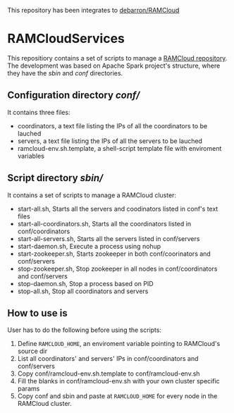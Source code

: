 This repository has been integrates to <a href="https://github.com/debarron/RAMCloud">debarron/RAMCloud</a>

# RAMCloudServices

This repositiory contains a set of scripts to manage a <a href="https://github.com/PlatformLab/RAMCloud">RAMCloud repository</a>.
The development was based on Apache Spark project's structure, where they have
the *sbin* and *conf* directories.

## Configuration directory *conf/*
It contains three files:
* coordinators, a text file listing the IPs of all the coordinators to be lauched
* servers, a text file listing the IPs of all the servers to be lauched
* ramcloud-env.sh.template, a shell-script template file with enviroment variables

## Script directory *sbin/*
It contains a set of scripts to manage a RAMCloud cluster:
* start-all.sh, Starts all the servers and coodinators listed in conf's text files
* start-all-coordinators.sh, Starts all the coordinators listed in conf/coordinators
* start-all-servers.sh, Starts all the servers listed in conf/servers
* start-daemon.sh, Execute a process using nohup
* start-zookeeper.sh, Starts zookeeper in both conf/coorinators and conf/servers
* stop-zookeeper.sh, Stop zookeeper in all nodes in conf/coordinators and conf/servers
* stop-daemon.sh, Stop a process based on PID
* stop-all.sh, Stop all coordinators and servers

## How to use is
User has to do the following before using the scripts:
1. Define `RAMCLOUD_HOME`, an enviroment variable pointing to RAMCloud's source dir
2. List all coordinators' and servers' IPs in conf/coordinators and conf/servers
3. Copy conf/ramcloud-env.sh.template to conf/ramcloud-env.sh
4. Fill the blanks in conf/ramcloud-env.sh with your own cluster specific params
5. Copy conf and sbin and paste at `RAMCLOUD_HOME` for every node in the RAMCloud cluster.

 
